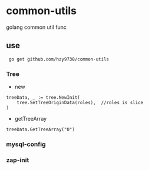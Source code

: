 # common-utils
golang common util func

## use
```
 go get github.com/hzy9738/common-utils
```
### Tree
+ new
```
treeData, _ := tree.NewInit(
	tree.SetTreeOriginData(roles),  //roles is slice
)
```
+ getTreeArray
```
treeData.GetTreeArray("0")
```

### mysql-config
### zap-init